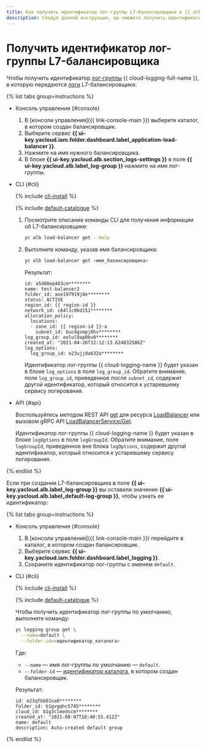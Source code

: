 ```yaml
---
title: Как получить идентификатор лог-группы L7-балансировщика в {{ alb-full-name }}
description: Следуя данной инструкции, вы сможете получить идентификатор лог-группы L7-балансировщика.
---
```


# Получить идентификатор лог-группы L7-балансировщика

Чтобы получить идентификатор [лог-группы](../../logging/concepts/log-group.md) {{ cloud-logging-full-name }}, в которую передаются [логи](../concepts/application-load-balancer.md#logging) L7-балансировщика:

{% list tabs group=instructions %}

- Консоль управления {#console}

  1. В [консоли управления]({{ link-console-main }}) выберите каталог, в котором создан балансировщик.
  1. Выберите сервис **{{ ui-key.yacloud.iam.folder.dashboard.label_application-load-balancer }}**.
  1. Нажмите на имя нужного балансировщика.
  1. В блоке **{{ ui-key.yacloud.alb.section_logs-settings }}** в поле **{{ ui-key.yacloud.alb.label_log-group }}** нажмите на имя лог-группы.

- CLI {#cli}

  {% include [cli-install](../../_includes/cli-install.md) %}

  {% include [default-catalogue](../../_includes/default-catalogue.md) %}

  1. Посмотрите описание команды CLI для получения информации об L7-балансировщике:

      ```bash
      yc alb load-balancer get --help
      ```

  1. Выполните команду, указав имя балансировщика:

      ```bash
      yc alb load-balancer get <имя_балансировщика>
      ```

      Результат:

      ```text
      id: a5d88ep483cm********
      name: test-balancer2
      folder_id: aoe197919j8e********
      status: ACTIVE
      region_id: {{ region-id }}
      network_id: c64l1c06d151********
      allocation_policy:
        locations:
        - zone_id: {{ region-id }}-a
          subnet_id: buc4gsmpj8hv********
      log_group_id: eolul9ap0bv0********
      created_at: "2021-04-26T12:12:13.624832586Z"
      log_options:
        log_group_id: e23ujjda632o********
      ```

      Идентификатор лог-группы {{ cloud-logging-name }} будет указан в блоке `log_options` в поле `log_group_id`. Обратите внимание, поле `log_group_id`, приведенное после `subnet_id`, содержит другой идентификатор, который относится к устаревшему сервису логирования.

- API {#api}

  Воспользуйтесь методом REST API [get](../api-ref/LoadBalancer/get.md) для ресурса [LoadBalancer](../api-ref/LoadBalancer/index.md) или вызовом gRPC API [LoadBalancerService/Get](../api-ref/grpc/load_balancer_service.md#Get).

  Идентификатор лог-группы {{ cloud-logging-name }} будет указан в блоке `logOptions` в поле `logGroupId`. Обратите внимание, поле `logGroupId`, приведенное вне блока `logOptions`, содержит другой идентификатор, который относится к устаревшему сервису логирования.

{% endlist %}

Если при создании L7-балансировщика в поле **{{ ui-key.yacloud.alb.label_log-group }}** вы оставили значение **{{ ui-key.yacloud.alb.label_default-log-group }}**, чтобы узнать ее идентификатор:

{% list tabs group=instructions %}

- Консоль управления {#console}

  1. В [консоли управления]({{ link-console-main }}) перейдите в каталог, в котором создан балансировщик.
  1. Выберите сервис **{{ ui-key.yacloud.iam.folder.dashboard.label_logging }}**.
  1. Сохраните идентификатор лог-группы с именем `default`.

- CLI {#cli}

  {% include [cli-install](../../_includes/cli-install.md) %}

  {% include [default-catalogue](../../_includes/default-catalogue.md) %}

  Чтобы получить идентификатор лог-группы по умолчанию, выполните команду:

  ```bash
  yc logging group get \
    --name=default \
    --folder-id=<идентификатор_каталога>
  ```

  Где:
  * `--name` — имя лог-группы по умолчанию — `default`.
  * `--folder-id` — [идентификатор каталога](../../resource-manager/operations/folder/get-id.md), в котором создан балансировщик.

  Результат:

  ```text
  id: e23qfbb01na0********
  folder_id: b1gvgqhc5745********
  cloud_id: b1g3clmedscm********
  created_at: "2021-08-07T10:40:55.412Z"
  name: default
  description: Auto-created default group
  ```

{% endlist %}